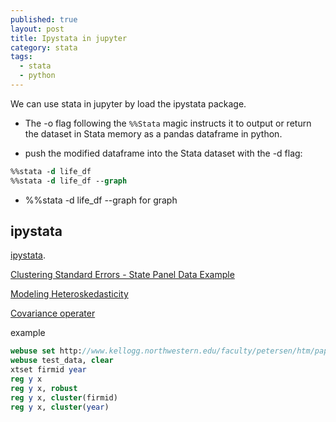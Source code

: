 ```yaml
---
published: true
layout: post
title: Ipystata in jupyter
category: stata
tags:
  - stata
  - python
---
```


We can use stata in jupyter by load the ipystata package.



 - The -o flag following the `%%Stata` magic instructs it to output or return the dataset in Stata memory as a pandas dataframe in python.

 - push the modified dataframe into the Stata dataset with the -d flag:
 
 ```stata
 %%stata -d life_df
 %%stata -d life_df --graph
 ```
 - %%stata -d life_df --graph for graph

## ipystata

 [ipystata](http://dev-ii-seminar.readthedocs.io/en/latest/notebooks/Stata_in_jupyter.html).
 
 
 
 [Clustering Standard Errors - State Panel Data Example](http://www.econometricsbysimulation.com/2012/10/clustering-standard-errors-state-panel.html)
 
 
 [Modeling Heteroskedasticity](http://www.econometricsbysimulation.com/2012/11/modeling-heteroskedasticity.html)
 
 [Covariance operater](http://www.math.uah.edu/stat/expect/Covariance.html)
 
 
 example
 
 ```stata
 webuse set http://www.kellogg.northwestern.edu/faculty/petersen/htm/papers/se
webuse test_data, clear
xtset firmid year
reg y x
reg y x, robust
reg y x, cluster(firmid)
reg y x, cluster(year)

 ```
 
 
